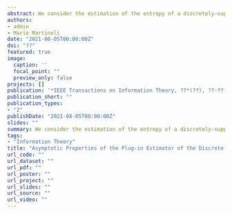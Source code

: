 ```yaml
---
abstract: We consider the estimation of the entropy of a discretely-supported time series through a plug-in estimator. We provide a correction of the bias and we study the asymptotic properties of the estimator. We show that the widely-used correction proposed by Roulston (1999) is incorrect as it does not remove the $O\left(N^{-1}\right)$ part of the bias while ours does. We provide the asymptotic distribution and we show that it differs when the values taken by the marginal distribution of the process are equiprobable (a situation that we call *degeneracy*) and when they are not. We introduce estimators of the bias, the variance and the distribution under degeneracy and we study the estimation error. Finally, we propose a goodness-of-fit test based on entropy and give two motivations for it. The theoretical results are supported by specific numerical examples.
authors:
- admin
- Mario Martinoli
date: "2021-08-05T00:00:00Z"
doi: "??"
featured: true
image:
  caption: ''
  focal_point: ""
  preview_only: false
projects: []
publication: '*IEEE Transactions on Information Theory, ??*(??), ??-??'
publication_short: ""
publication_types:
- "2"
publishDate: "2021-08-05T00:00:00Z"
slides: ""
summary: We consider the estimation of the entropy of a discretely-supported time series through a plug-in estimator. We provide a correction of the bias and we study the asymptotic properties of the estimator. We show that the widely-used correction proposed by Roulston (1999) is incorrect as it does not remove the $O\left(N^{-1}\right)$ part of the bias while ours does. We provide the asymptotic distribution and we show that it differs when the values taken by the marginal distribution of the process are equiprobable (a situation that we call *degeneracy*) and when they are not. We introduce estimators of the bias, the variance and the distribution under degeneracy and we study the estimation error. Finally, we propose a goodness-of-fit test based on entropy and give two motivations for it. The theoretical results are supported by specific numerical examples.
tags:
- "Information Theory"
title: "Asymptotic Properties of the Plug-in Estimator of the Discrete Entropy under Dependence"
url_code: ""
url_dataset: ""
url_pdf: ""
url_poster: ""
url_project: ""
url_slides: ""
url_source: ""
url_video: ""
---
```


<script type="text/javascript" src="//cdn.plu.mx/widget-details.js"></script>
<a href="https://plu.mx/plum/a/?doi=10.1108/EBHRM-09-2019-0079" class="plumx-details"></a>

